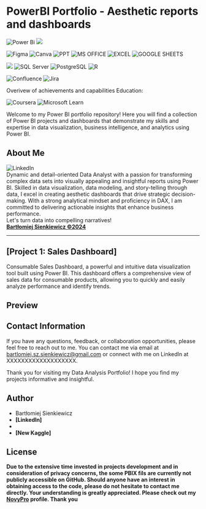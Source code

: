 # PowerBI Portfolio - Aesthetic reports and dashboards
![Power Bi](https://img.shields.io/badge/power_bi-F2C811?style=for-the-badge&logo=powerbi&logoColor=black)
![](https://img.shields.io/badge/Tableau-E97627?style=for-the-badge&logo=Tableau&logoColor=white)

![Figma](https://img.shields.io/badge/figma-%23F24E1E.svg?style=for-the-badge&logo=figma&logoColor=white)
![Canva](https://img.shields.io/badge/Canva-%2300C4CC.svg?style=for-the-badge&logo=Canva&logoColor=white)
![PPT](https://img.shields.io/badge/Microsoft_PowerPoint-B7472A?style=for-the-badge&logo=microsoft-powerpoint&logoColor=white)
![MS OFFICE](https://img.shields.io/badge/Microsoft_Office-D83B01?style=for-the-badge&logo=microsoft-office&logoColor=white)
![EXCEL](https://img.shields.io/badge/Microsoft_Excel-217346?style=for-the-badge&logo=microsoft-excel&logoColor=white)
![GOOGLE SHEETS](https://img.shields.io/badge/Google%20Sheets-34A853?style=for-the-badge&logo=google-sheets&logoColor=white)

![](https://img.shields.io/badge/MySQL-00000F?style=for-the-badge&logo=mysql&logoColor=white)
![SQL Server](https://img.shields.io/badge/Microsoft_SQL_Server-CC2927?style=for-the-badge&logo=microsoft-sql-server&logoColor=white)
![PostgreSQL](https://img.shields.io/badge/PostgreSQL-316192?style=for-the-badge&logo=postgresql&logoColor=white)
![R](https://img.shields.io/badge/r-%23276DC3.svg?style=for-the-badge&logo=r&logoColor=white)

![Confluence](https://img.shields.io/badge/confluence-%23172BF4.svg?style=for-the-badge&logo=confluence&logoColor=white)
![Jira](https://img.shields.io/badge/jira-%230A0FFF.svg?style=for-the-badge&logo=jira&logoColor=white)

Overivew of achievements and capabilities
Education:

![Coursera](https://img.shields.io/badge/Coursera-%230056D2.svg?style=for-the-badge&logo=Coursera&logoColor=white)
![Microsoft Learn](https://img.shields.io/badge/Microsoft_Learn-258ffa?style=for-the-badge&logo=microsoft&logoColor=white)

Welcome to my Power BI portfolio repository! Here you will find a collection of Power BI projects and dashboards that demonstrate my skills and expertise in data visualization, business intelligence, and analytics using Power BI.

## About Me
![LinkedIn](https://img.shields.io/badge/linkedin-%230077B5.svg?style=for-the-badge&logo=linkedin&logoColor=white) <br />
Dynamic and detail-oriented Data Analyst with a passion for transforming complex data sets into visually appealing and insightful reports using Power BI. Skilled in data visualization, data modeling, and story-telling through data, I excel in creating aesthetic dashboards that drive strategic decision-making. With a strong analytical mindset and proficiency in DAX, I am committed to delivering actionable insights that enhance business performance. <br />
Let's turn data into compelling narratives! <br />
[<ins><b>Bartłomiej Sienkiewicz ©2024</b></ins>](https://www.linkedin.com/in/bart%C5%82omiej-sienkiewicz/)

---
## [Project 1: Sales Dashboard]

Consumable Sales Dashboard, a powerful and intuitive data visualization tool built using Power BI. This dashboard offers a comprehensive view of sales data for consumable products, allowing you to quickly and easily analyze performance and identify trends.
## Preview

## Contact Information

If you have any questions, feedback, or collaboration opportunities, please feel free to reach out to me. You can contact me via email at [bartlomiej.sz.sienkiewicz@gmail.com](mailto:bartlomiej.sz.sienkiewicz@gmail.com) or connect with me on LinkedIn at XXXXXXXXXXXXXXXXXXX.

Thank you for visiting my Data Analysis Portfolio! I hope you find my projects informative and insightful.



## Author
- Bartłomiej Sienkiewicz
- <b>[LinkedIn]
- 
- <b>[New Kaggle]

  
## License
Due to the extensive time invested in projects development and in consideration of privacy concerns, the some PBIX fils are currently not publicly accessible on GitHub. Should anyone have an interest in obtaining access to the code, please do not hesitate to contact me directly. Your understanding is greatly appreciated. Please check out my [NovyPro](https://www.novypro.com/profile_projects/tusharagg) profile. Thank you
